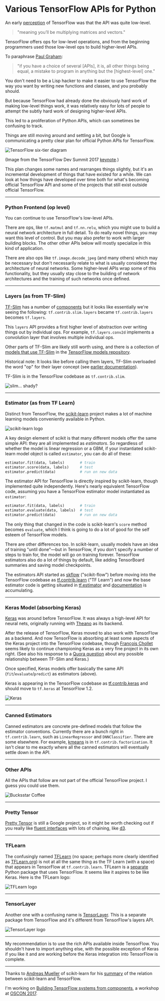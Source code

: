 # Various TensorFlow APIs for Python

An early [perception](http://fastml.com/what-you-wanted-to-know-about-tensorflow/) of TensorFlow was that the API was quite low-level.

> "meaning you’ll be multiplying matrices and vectors."

TensorFlow offers ops for low-level operations, and from the beginning programmers used those low-level ops to build higher-level APIs.

To paraphrase [Paul Graham](http://www.paulgraham.com/avg.html):

> "if you have a choice of several [APIs], it is, all other things being equal, a mistake to program in anything but the [highest-level] one."

You don't need to be a Lisp hacker to make it easier to use TensorFlow the way you want by writing new functions and classes, and you probably should.

But because TensorFlow had already done the obviously hard work of making low-level things work, it was relatively easy for lots of people to attempt the subtly hard work of designing higher-level APIs.

This led to a proliferation of Python APIs, which can sometimes be confusing to track.

Things are still moving around and settling a bit, but Google is communicating a pretty clear plan for official Python APIs for TensorFlow.

![TensorFlow six-tier diagram](img/tf_six_tiers.png)

(Image from the TensorFlow Dev Summit 2017 [keynote](https://www.youtube.com/watch?v=4n1AHvDvVvw).)

This plan changes some names and rearranges things slightly, but it's an incremental development of things that have existed for a while. We can look at how things have developed over time both for what's becoming official TensorFlow API and some of the projects that still exist outside official TensorFlow.

---

### Python Frontend (op level)

You can continue to use TensorFlow's low-level APIs.

There are ops, like `tf.matmul` and `tf.nn.relu`, which you might use to build a neural network architecture in full detail. To do really novel things, you may want this level of control. But you may also prefer to work with larger building blocks. The other other APIs below will mostly specialize in this kind of application.

There are also ops like `tf.image.decode_jpeg` (and many others) which may be necessary but don't necessarily relate to what is usually considered the architecture of neural networks. Some higher-level APIs wrap some of this functionality, but they usually stay close to the building of network architectures and the training of such networks once defined.

---

### Layers (as from TF-Slim)

[TF-Slim](https://research.googleblog.com/2016/08/tf-slim-high-level-library-to-define.html) has a number of [components](https://github.com/tensorflow/tensorflow/tree/master/tensorflow/contrib/slim) but it looks like essentially we're seeing the following: `tf.contrib.slim.layers` became `tf.contrib.layers` becomes `tf.layers`.

This `layers` API provides a first higher level of abstraction over writing things out by individual ops. For example, `tf.layers.conv2d` implements a convolution layer that involves multiple individual ops.

Other parts of TF-Slim are likely still worth using, and there is a collection of [models that use TF-Slim](https://github.com/tensorflow/models/tree/master/slim) in the [TensorFlow models repository](https://github.com/tensorflow/models).

Historical note: It looks like before calling them layers, TF-Slim overloaded the word "op" for their layer concept (see [earlier documentation](https://github.com/tensorflow/models/tree/master/inception/inception/slim)).

TF-Slim is in the TensorFlow codebase as `tf.contrib.slim`.

![slim... shady?](img/slim_shady.png)

---

### Estimator (as from TF Learn)

Distinct from TensorFlow, the [scikit-learn](http://scikit-learn.org/) project makes a lot of machine learning models conveniently available in Python.

![scikit-learn logo](img/sklearn.png)

A key design element of scikit is that many different models offer the same simple API: they are all implemented as _estimators_. So regardless of whether the model is linear regression or a GBM, if your instantiated scikit-learn model object is called `estimator`, you can do all of these:

```python
estimator.fit(data, labels)       # train
estimator.score(data, labels)     # test
estimator.predict(data)           # run on new data
```

The estimator API for TensorFlow is directly inspired by scikit-learn, though implemented quite independently. Here's nearly equivalent TensorFlow code, assuming you have a TensorFlow estimator model instantiated as `estimator`:

```python
estimator.fit(data, labels)       # train
estimator.evaluate(data, labels)  # test
estimator.predict(data)           # run on new data
```

The only thing that changed in the code is scikit-learn's `score` method becomes `evaluate`, which I think is going to do a lot of good for the self esteem of TensorFlow models.

There are other differences too. In scikit-learn, usually models have an idea of training "until done"—but in TensorFlow, if you don't specify a number of steps to train for, the model will go on training forever. TensorFlow estimators also do a lot of things by default, like adding TensorBoard summaries and saving model checkpoints.

The estimators API started as [skflow](https://github.com/tensorflow/skflow) ("scikit-flow") before moving into the TensorFlow codebase as [tf.contrib.learn](https://github.com/tensorflow/tensorflow/tree/master/tensorflow/contrib/learn/python/learn) ("TF Learn") and now the base estimator code is getting situated in [tf.estimator](https://github.com/tensorflow/tensorflow/tree/master/tensorflow/python/estimator) and [documentation](https://www.tensorflow.org/extend/estimators) is accumulating.

---

### Keras Model (absorbing Keras)

[Keras](https://keras.io/) was around before TensorFlow. It was always a high-level API for neural nets, originally running with [Theano](http://www.deeplearning.net/software/theano/) as its backend.

After the release of TensorFlow, Keras moved to also work with TensorFlow as a backend. And now TensorFlow is absorbing at least some aspects of the Keras project into the TensorFlow codebase, though [François Chollet](https://twitter.com/fchollet) seems likely to continue championing Keras as a very fine project in its own right. (See also his response to a [Quora question](https://www.quora.com/What-will-Keras-do-with-TensorFlow-Slim) about any possible relationship between TF-Slim and Keras.)

Once specified, Keras models offer basically the same API (`fit`/`evaluate`/`predict`) as estimators (above).

Keras is appearing in the TensorFlow codebase as [tf.contrib.keras](https://github.com/tensorflow/tensorflow/tree/master/tensorflow/contrib/keras) and should move to `tf.keras` at TensorFlow 1.2.

![Keras](img/keras.jpg)

---

### Canned Estimators

Canned estimators are concrete pre-defined models that follow the estimator conventions. Currently there are a bunch right in `tf.contrib.learn`, such as `LinearRegressor` and `DNNClassifier`. There are some elsewhere. For example, [kmeans](https://github.com/tensorflow/tensorflow/blob/master/tensorflow/contrib/factorization/g3doc/kmeans.md) is in `tf.contrib.factorization`. It isn't clear to me exactly where all the canned estimators will eventually settle down in the API.

---

### Other APIs

All the APIs that follow are not part of the official TensorFlow project. I guess you could use them.

![Bucksstar Coffee](img/bucksstar.png)

---

### Pretty Tensor

[Pretty Tensor](https://github.com/google/prettytensor) is still a Google project, so it might be worth checking out if you really like [fluent interfaces](https://en.wikipedia.org/wiki/Fluent_interface) with lots of chaining, like [d3](https://d3js.org/).

---

### TFLearn

The confusingly named [TFLearn](https://github.com/tflearn/tflearn) (no space; perhaps more clearly identified as [TFLearn.org]((http://tflearn.org/))) is not at all the same thing as the TF Learn (with a space) that appears in TensorFlow at `tf.contrib.learn`. TFLearn is a [separate](http://stackoverflow.com/questions/38859354/what-is-the-difference-between-tf-learn-aka-scikit-flow-and-tflearn-aka-tflea) Python package that uses TensorFlow. It seems like it aspires to be like Keras. Here is the TFLearn logo:

![TFLearn logo](img/tflearn.png)

---

### TensorLayer

Another one with a confusing name is [TensorLayer](https://github.com/zsdonghao/tensorlayer/). This is a separate package from TensorFlow and it's different from TensorFlow's layers API.

![TensorLayer logo](img/tensorlayer.png)

---

My recommendation is to use the rich APIs available inside TensorFlow. You shouldn't have to import anything else, with the possible exception of Keras if you like it and are working before the Keras integration into TensorFlow is complete.

---

Thanks to [Andreas Mueller](https://twitter.com/amuellerml) of scikit-learn for his [summary](https://twitter.com/amuellerml/status/844300337666240514) of the relation between scikit-learn and TensorFlow.

I'm working on [Building TensorFlow systems from components](http://conferences.oreilly.com/oscon/oscon-tx/public/schedule/detail/57823), a workshop at [OSCON 2017](https://conferences.oreilly.com/oscon/oscon-tx).
